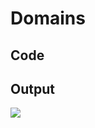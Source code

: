 # Domains

## Code

<code-block src="entity-with-domain.txt"/>

## Output

![](entity-with-domain.svg)